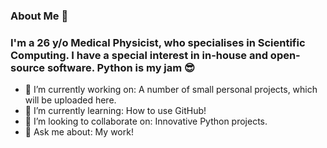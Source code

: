 ### About Me 👋
### I'm a 26 y/o Medical Physicist, who specialises in Scientific Computing. I have a special interest in in-house and open-source software. Python is my jam :sunglasses:

- 🔭 I’m currently working on: A number of small personal projects, which will be uploaded here.
- 🌱 I’m currently learning: How to use GitHub!
- 👯 I’m looking to collaborate on: Innovative Python projects.
- 💬 Ask me about: My work!
